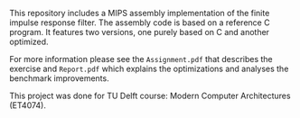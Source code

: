 This repository includes a MIPS assembly implementation of the finite impulse response filter. The assembly code is based on a reference C program. It features two versions, one purely based on C and another optimized.

For more information please see the `Assignment.pdf` that describes the exercise and `Report.pdf` which explains the optimizations and analyses the benchmark improvements.

This project was done for TU Delft course: Modern Computer Architectures (ET4074).